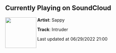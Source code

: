 ## Currently Playing on SoundCloud

[<img align="left" width="100" src="https://i1.sndcdn.com/artworks-t7c9HZd9Ro6fNBKQ-C7oEUQ-t500x500.jpg">](https://soundcloud.com/sappy94/intruder-1)

**Artist**: Sappy 

**Track**: Intruder

Last updated at 06/29/2022 21:00
